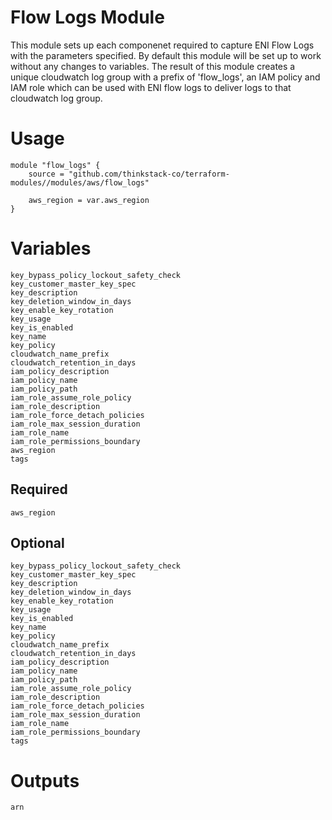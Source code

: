 Flow Logs Module
=================

This module sets up each componenet required to capture ENI Flow Logs with the parameters specified. By default this module will be set up to work without any changes to variables. The result of this module creates a unique cloudwatch log group with a prefix of 'flow_logs', an IAM policy and IAM role which can be used with ENI flow logs to deliver logs to that cloudwatch log group.


# Usage

    module "flow_logs" {
        source = "github.com/thinkstack-co/terraform-modules//modules/aws/flow_logs"

        aws_region = var.aws_region
    }

# Variables
    key_bypass_policy_lockout_safety_check
    key_customer_master_key_spec
    key_description
    key_deletion_window_in_days
    key_enable_key_rotation
    key_usage
    key_is_enabled
    key_name
    key_policy
    cloudwatch_name_prefix
    cloudwatch_retention_in_days
    iam_policy_description
    iam_policy_name
    iam_policy_path
    iam_role_assume_role_policy
    iam_role_description
    iam_role_force_detach_policies
    iam_role_max_session_duration
    iam_role_name
    iam_role_permissions_boundary
    aws_region
    tags
## Required
    aws_region

## Optional
    key_bypass_policy_lockout_safety_check
    key_customer_master_key_spec
    key_description
    key_deletion_window_in_days
    key_enable_key_rotation
    key_usage
    key_is_enabled
    key_name
    key_policy
    cloudwatch_name_prefix
    cloudwatch_retention_in_days
    iam_policy_description
    iam_policy_name
    iam_policy_path
    iam_role_assume_role_policy
    iam_role_description
    iam_role_force_detach_policies
    iam_role_max_session_duration
    iam_role_name
    iam_role_permissions_boundary
    tags
# Outputs
    arn

